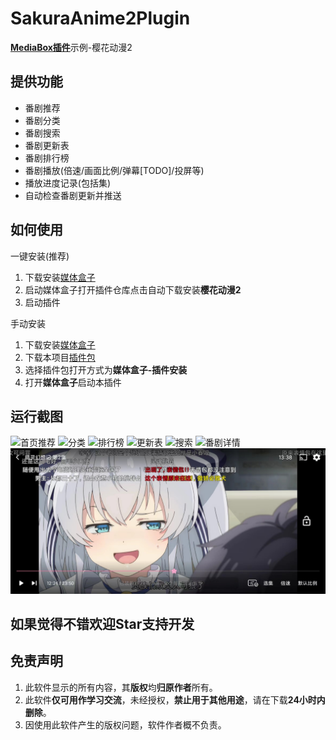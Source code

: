 # SakuraAnime2Plugin

[**MediaBox插件**](https://github.com/RyensX/MediaBoxPlugin)示例-樱花动漫2

## 提供功能
* 番剧推荐
* 番剧分类
* 番剧搜索
* 番剧更新表
* 番剧排行榜
* 番剧播放(倍速/画面比例/弹幕[TODO]/投屏等)
* 播放进度记录(包括集)
* 自动检查番剧更新并推送

## 如何使用

一键安装(推荐)

1. 下载安装[媒体盒子](https://github.com/RyensX/MediaBox)
2. 启动媒体盒子打开插件仓库点击自动下载安装**樱花动漫2**
3. 启动插件

手动安装

1. 下载安装[媒体盒子](https://github.com/RyensX/MediaBox)
2. 下载本项目[插件包](https://github.com/RyensX/SakuraAnime2Plugin/releases)
3. 选择插件包打开方式为**媒体盒子-插件安装**
4. 打开**媒体盒子**启动本插件

## 运行截图

![首页推荐](doc/screenshot/首页推荐.jpg) ![分类](doc/screenshot/分类.jpg)
![排行榜](doc/screenshot/排行榜.jpg) ![更新表](doc/screenshot/更新表.jpg)
![搜索](doc/screenshot/搜索.jpg) ![番剧详情](doc/screenshot/番剧详情.jpg)
![视频播放](doc/screenshot/视频播放.jpg)

## 如果觉得不错欢迎Star支持开发

## 免责声明

1. 此软件显示的所有内容，其**版权**均**归原作者**所有。
2. 此软件**仅可用作学习交流**，未经授权，**禁止用于其他用途**，请在下载**24小时内删除**。
3. 因使用此软件产生的版权问题，软件作者概不负责。
